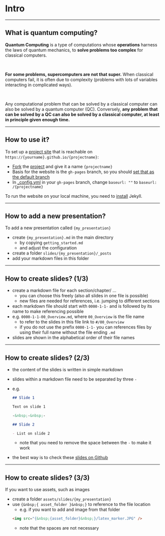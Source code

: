 
<!-- .slide: data-background-transition="slide" data-background="https://www.esa.int/var/esa/storage/images/esa_multimedia/images/2020/11/interior_of_ibm_s_quantum_computer/22347919-1-eng-GB/Interior_of_IBM_s_quantum_computer.jpg" -->

# Intro <!-- .element: class="r-fit-text" -->

---

## What is quantum computing?

<div>
<p class="fragment" data-fragment-index="0"><b>Quantum Computing</b> is a type of computations whose <b>operations</b> harness the laws of quantum mechanics, to <b>solve problems too complex</b> for classical computers.</p>
<br>
<p class="fragment" data-fragment-index="1"><b>For some problems, supercomputers are not that super.</b> When classical computers fail, it is often due to complexity (problems with lots of variables interacting in complicated ways).</p>
<br>
<p class="fragment" data-fragment-index="2">Any computational problem that can be solved by a classical computer can also be solved by a quantum computer (QC). Conversely, <b>any problem that can be solved by a QC can also be solved by a classical computer, at least in principle given enough time.</b></p>
<div>

---

## How to use it?

To set up a [project site](https://help.github.com/articles/user-organization-and-project-pages/#project-pages) that is reachable on `https://{yourname}.github.io/{projectname}`:

- [Fork](https://docs.github.com/en/github/getting-started-with-github/fork-a-repo) the [project]({{site.githuburl}}) and give it a name `{projectname}`
- Basis for the website is the `gh-pages` branch, so you should [set that as the default branch](https://help.github.com/articles/setting-the-default-branch/)
- In [\_config.yml](./_config.yml) in your `gh-pages` branch, change `baseurl: ""` to `baseurl: /{projectname}`

To run the website on your local machine, you need to [install](https://jekyllrb.com/docs/installation/) Jekyll.

---

## How to add a new presentation?

To add a new presentation called `{my_presentation}`

- create `{my_presentation}.md` in the main directory
  - by copying `getting_started.md`
  - and adjust the configuration
- create a folder `slides/{my_presentation}/_posts`
- add your markdown files in this folder

---

## How to create slides? (1/3)

- create a markdown file for each section/chapter/ ...
  - you can choose this freely (also all slides in one file is possible)
  - new files are needed for references, i.e. jumping to different sections
- each markdown file should start with `0000-1-1-` and is followed by its name to make referencing possible
- e.g. `0000-1-1-00_Overview.md`, where `00_Overview` is the file name
  - to refer to the slides in this file link to `#/00_Overview`
  - if you do not use the prefix `0000-1-1-` you can references files by using their full name without the file ending `.md`
- slides are shown in the alphabetical order of their file names

---

## How to create slides? (2/3)

- the content of the slides is written in simple markdown
- slides within a markdown file need to be separated by three `-`
- e.g.

  ```markdown
  ## Slide 1

  Text on slide 1

  -&nbsp;-&nbsp;-

  ## Slide 2

  - List on slide 2
  ```

  - note that you need to remove the space between the `-` to make it work

- the best way is to check these [slides on Github]({{site.githuburl}}/tree/gh-pages/slides/getting_started/_posts)

---

## How to create slides? (3/3)

If you want to use assets, such as images

- create a folder `assets/slides/{my_presentation}`
- use `{&nbsp;{ asset_folder }&nbsp;}` to reference to the file location
  - e.g. if you want to add and image from that folder
  ```html
  <img src="{&nbsp;{asset_folder}&nbsp;}/latex_marker.JPG" />
  ```
  - note that the spaces are not necessary
